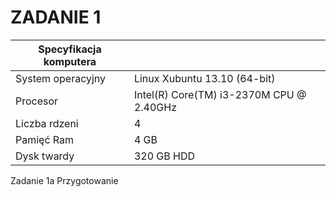 ZADANIE 1
=====


|Specyfikacja komputera |                                         |
|-----------------------|-----------------------------------------|
| System operacyjny     | Linux Xubuntu 13.10 (64-bit)            |
| Procesor              | Intel(R) Core(TM) i3-2370M CPU @ 2.40GHz|
| Liczba rdzeni         | 4                                       |
| Pamięć Ram            | 4 GB                                    |
| Dysk twardy           | 320 GB HDD                              |


Zadanie 1a
Przygotowanie
